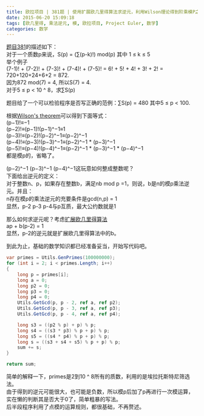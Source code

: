 ```yaml
---
title: 欧拉项目 | 381题 | 使用扩展欧几里得算法求逆元，利用Wilson理论得到阶乘模P之和
date: 2015-06-20 15:09:18
tags: [欧几里得, 乘法逆元, 模, 欧拉项目, Project Euler, 数学]
categories: 数学
---
```

[题目381](https://projecteuler.net/problem=381 "Problem 381 - Project Euler")的描述如下：  
对于一个质数p来说，S(p) = (∑(p-k)!) mod(p) 其中 1 ≤ k ≤ 5  
举个例子  
(7-1)! + (7-2)! + (7-3)! + (7-4)! + (7-5)! = 6! + 5! + 4! + 3! + 2! = 720+120+24+6+2 = 872.  
因为872 mod(7) = 4, 所以S(7) = 4.  
对于5 ≤ p < 10 ^ 8，求∑S(p)

题目给了一个可以检验程序是否写正确的范例：∑S(p) = 480 其中5 ≤ p < 100.

根据[Wilson's theorem](https://en.wikipedia.org/wiki/Wilson%27s_theorem "Wilson's theorem")可以得到下面等式：  
(p−1)!≡−1  
(p−2)!≡(p−1)!(p−1)^−1≡1  
(p−3)!≡(p−2)!(p−2)^−1≡(p−2)^−1  
(p−4)!≡(p−3)!(p−3)^−1≡(p−2)^−1 \* (p−3)^−1  
(p−5)!≡(p−4)!(p−4)^−1≡(p−2)^−1 \* (p−3)^−1 \* (p−4)^−1  
都是模p的，省略了。

(p−2)^−1 (p−3)^−1 (p−4)^−1这玩意如何整成整数呢？  
下面给出逆元的定义：  
对于整数n、p，如果存在整数b，满足nb mod p =1，则说，b是n的模p乘法逆元。并且：  
n存在模p的乘法逆元的充要条件是gcd(n,p) = 1  
显然，p-2 p-3 p-4与p互质，最大公约数就是1

那么如何求逆元呢？考虑[扩展欧几里得算法](http://blog.guozi149.me/%E8%AE%A1%E7%AE%97%E6%9C%BA/%E7%AE%97%E6%B3%95/%E6%89%A9%E5%B1%95%E6%AC%A7%E5%87%A0%E9%87%8C%E5%BE%97%E7%AE%97%E6%B3%95/)  
ap + b(p-2) = 1  
显然，p-2的逆元就是扩展欧几里得算法中的b。

到此为止，基础的数学知识都已经准备妥当，开始写代码吧。

``` csharp
var primes = Utils.GenPrimes(100000000);
for (int i = 2; i < primes.Length; i++)
{
    long p = primes[i];
    long a = 0;
    long p2 = 0;
    long p3 = 0;
    long p4 = 0;
    Utils.GetGcd(p, p - 2, ref a, ref p2);
    Utils.GetGcd(p, p - 3, ref a, ref p3);
    Utils.GetGcd(p, p - 4, ref a, ref p4);

    long s3 = ((p2 % p) + p) % p;
    long s4 = ((s3 * p3) % p + p) % p;
    long s5 = ((s4 * p4) % p + p) % p;
    long s = ((s3 + s4 + s5) % p + p) % p;
    sum += s;
}

return sum;
```
简单的解释一下，primes是2到10 ^ 8所有的质数，利用的是埃拉托斯特尼筛选法。  
由于得到的逆元可能很大，也可能是负数，所以模p后加了p再进行一次模运算，实在懒的判断其是否大于0了，简单粗暴的写法。  
后半段程序利用了点模的运算规则，都很基础，不再赘述。